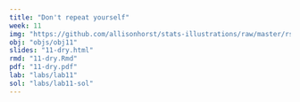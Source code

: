 ```yaml
---
title: "Don't repeat yourself"
week: 11
img: "https://github.com/allisonhorst/stats-illustrations/raw/master/rstats-artwork/purrr_cat.png"
obj: "objs/obj11"
slides: "11-dry.html"
rmd: "11-dry.Rmd"
pdf: "11-dry.pdf"
lab: "labs/lab11"
sol: "labs/lab11-sol"
---
```

